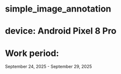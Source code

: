# simple_image_annotation
# device: Android Pixel 8 Pro
# Work period: 
September 24, 2025 - September 29, 2025


